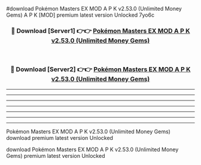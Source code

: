 #download Pokémon Masters EX MOD A P K v2.53.0 (Unlimited Money Gems)  A P K [MOD] premium latest version Unlocked 7yo6c 



<div align="center">
<h3>🔴 Download [Server1] 👉👉 <a href="https://apkdownload2.web.app/">Pokémon Masters EX MOD A P K v2.53.0 (Unlimited Money Gems) </a></h3><br>

<h3>🔴 Download [Server2] 👉👉 <a href="https://apkdownload2.web.app/">Pokémon Masters EX MOD A P K v2.53.0 (Unlimited Money Gems) </a></h3>
</div>





----------------------------------------------------------

----------------------------------------------------------

----------------------------------------------------------

----------------------------------------------------------

----------------------------------------------------------

----------------------------------------------------------

----------------------------------------------------------

Pokémon Masters EX MOD A P K v2.53.0 (Unlimited Money Gems)  download premium latest version Unlocked

download Pokémon Masters EX MOD A P K v2.53.0 (Unlimited Money Gems)  premium latest version Unlocked

